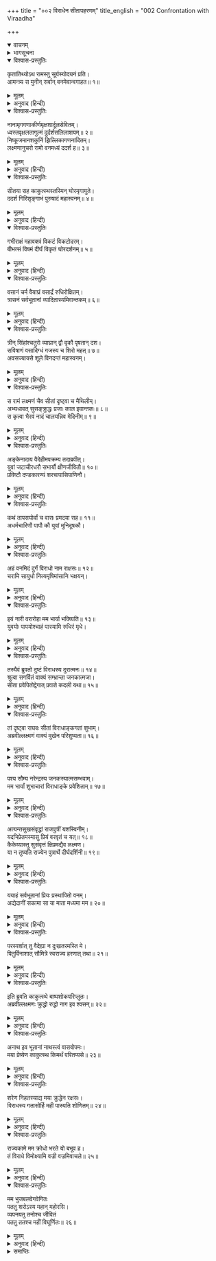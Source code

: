 +++
title = "००२ विराधेन सीतापहरणम्"
title_english = "002 Confrontation with Viraadha"

+++
<details open><summary>वाचनम्</summary>
<div caption="श्रीराम-हरिसीताराममूर्ति-घनपाठिभ्यां वचनम्" class="audioEmbed" src="https://archive.org/download/Ramayana-recitation-Sriram-harisItArAmamUrti-Ghanapaati-v2/Kanda_3/Kanda_3_ARK-002-Viradhena_Sita_Apaharanam.mp3"></div>
</details>

<details><summary>भागसूचना</summary>

2. वनके भीतर श्रीराम, लक्ष्मण और सीतापर विराधका आक्रमण
</details>

<details open><summary>विश्वास-प्रस्तुतिः</summary>

कृतातिथ्योऽथ रामस्तु सूर्यस्योदयनं प्रति।  
आमन्त्र्य स मुनीन् सर्वान् वनमेवान्वगाहत॥ १॥
</details>

<details><summary>मूलम्</summary>

कृतातिथ्योऽथ रामस्तु सूर्यस्योदयनं प्रति।  
आमन्त्र्य स मुनीन् सर्वान् वनमेवान्वगाहत॥ १॥
</details>

<details><summary>अनुवाद (हिन्दी)</summary>

रात्रिमें उन महर्षियोंका आतिथ्य ग्रहण करके सबेरे सूर्योदय होनेपर समस्त मुनियोंसे विदा ले श्रीरामचन्द्रजी पुनः वनमें ही आगे बढ़ने लगे॥ १॥
</details>

<details open><summary>विश्वास-प्रस्तुतिः</summary>

नानामृगगणाकीर्णमृक्षशार्दूलसेवितम्।  
ध्वस्तवृक्षलतागुल्मं दुर्दर्शसलिलाशयम्॥ २॥  
निष्कूजमानशकुनिं झिल्लिकागणनादितम्।  
लक्ष्मणानुचरो रामो वनमध्यं ददर्श ह॥ ३॥
</details>

<details><summary>मूलम्</summary>

नानामृगगणाकीर्णमृक्षशार्दूलसेवितम्।  
ध्वस्तवृक्षलतागुल्मं दुर्दर्शसलिलाशयम्॥ २॥  
निष्कूजमानशकुनिं झिल्लिकागणनादितम्।  
लक्ष्मणानुचरो रामो वनमध्यं ददर्श ह॥ ३॥
</details>

<details><summary>अनुवाद (हिन्दी)</summary>

जाते-जाते लक्ष्मणसहित श्रीरामने वनके मध्यभागमें एक ऐसे स्थानको देखा, जो नाना प्रकारके मृगोंसे व्याप्त था। वहाँ बहुत-से रीछ और बाघ रहा करते थे। वहाँके वृक्ष, लता और झाड़ियाँ नष्ट-भ्रष्ट हो गयी थीं। उस वनप्रान्तमें किसी जलाशयका दर्शन होना कठिन था। वहाँके पक्षी वहीं चहक रहे थे। झींगुरोंकी झंकार गूँज रही थी॥ २-३॥
</details>

<details open><summary>विश्वास-प्रस्तुतिः</summary>

सीतया सह काकुत्स्थस्तस्मिन् घोरमृगायुते।  
ददर्श गिरिशृङ्गाभं पुरुषादं महास्वनम्॥ ४॥
</details>

<details><summary>मूलम्</summary>

सीतया सह काकुत्स्थस्तस्मिन् घोरमृगायुते।  
ददर्श गिरिशृङ्गाभं पुरुषादं महास्वनम्॥ ४॥
</details>

<details><summary>अनुवाद (हिन्दी)</summary>

भयंकर जंगली पशुओंसे भरे हुए उस दुर्गम वनमें सीताके साथ श्रीरामचन्द्रजीने एक नरभक्षी राक्षस देखा, जो पर्वतशिखरके समान ऊँचा था और उच्चस्वरसे गर्जना कर रहा था॥ ४॥
</details>

<details open><summary>विश्वास-प्रस्तुतिः</summary>

गभीराक्षं महावक्त्रं विकटं विकटोदरम्।  
बीभत्सं विषमं दीर्घं विकृतं घोरदर्शनम्॥ ५॥
</details>

<details><summary>मूलम्</summary>

गभीराक्षं महावक्त्रं विकटं विकटोदरम्।  
बीभत्सं विषमं दीर्घं विकृतं घोरदर्शनम्॥ ५॥
</details>

<details><summary>अनुवाद (हिन्दी)</summary>

उसकी आँखें गहरी, मुँह बहुत बड़ा, आकार विकट, और पेट विकराल था। वह देखनेमें बड़ा भयंकर, घृणित, बेडौल, बहुत बड़ा और विकृत वेशसे युक्त था॥ ५॥
</details>

<details open><summary>विश्वास-प्रस्तुतिः</summary>

वसानं चर्म वैयाघ्रं वसार्द्रं रुधिरोक्षितम्।  
त्रासनं सर्वभूतानां व्यादितास्यमिवान्तकम्॥ ६॥
</details>

<details><summary>मूलम्</summary>

वसानं चर्म वैयाघ्रं वसार्द्रं रुधिरोक्षितम्।  
त्रासनं सर्वभूतानां व्यादितास्यमिवान्तकम्॥ ६॥
</details>

<details><summary>अनुवाद (हिन्दी)</summary>

उसने खूनसे भीगा और चरबीसे गीला व्याघ्रचर्म पहन रखा था। समस्त प्राणियोंको त्रास पहुँचानेवाला वह राक्षस यमराजके समान मुँह बाये खड़ा था॥ ६॥
</details>

<details open><summary>विश्वास-प्रस्तुतिः</summary>

त्रीन् सिंहांश्चतुरो व्याघ्रान् द्वौ वृकौ पृषतान् दश।  
सविषाणं वसादिग्धं गजस्य च शिरो महत्॥ ७॥  
अवसज्यायसे शूले विनदन्तं महास्वनम्।
</details>

<details><summary>मूलम्</summary>

त्रीन् सिंहांश्चतुरो व्याघ्रान् द्वौ वृकौ पृषतान् दश।  
सविषाणं वसादिग्धं गजस्य च शिरो महत्॥ ७॥  
अवसज्यायसे शूले विनदन्तं महास्वनम्।
</details>

<details><summary>अनुवाद (हिन्दी)</summary>

वह एक लोहेके शूलमें तीन सिंह, चार बाघ, दो भेड़िये, दस चितकबरे हरिण और दाँतों सहति एक बहुत बड़ा हाथीका मस्तक, जिसमें चर्बी लिपटी हुई थी, गाँथकर जोर-जोरसे दहाड़ रहा था॥ ७ १/२॥
</details>

<details open><summary>विश्वास-प्रस्तुतिः</summary>

स रामं लक्ष्मणं चैव सीतां दृष्ट्वा च मैथिलीम्।  
अभ्यधावत् सुसङ्क्रुद्धः प्रजाः काल इवान्तकः॥ ८॥  
स कृत्वा भैरवं नादं चालयन्निव मेदिनीम्॥ ९॥
</details>

<details><summary>मूलम्</summary>

स रामं लक्ष्मणं चैव सीतां दृष्ट्वा च मैथिलीम्।  
अभ्यधावत् सुसङ्क्रुद्धः प्रजाः काल इवान्तकः॥ ८॥  
स कृत्वा भैरवं नादं चालयन्निव मेदिनीम्॥ ९॥
</details>

<details><summary>अनुवाद (हिन्दी)</summary>

श्रीराम, लक्ष्मण और मिथिलेशकुमारी सीताको देखते ही वह क्रोधमें भरकर भैरवनाद करके पृथ्वीको कम्पित करता हुआ उन सबकी ओर उसी प्रकार दौड़ा, जैसे प्राणान्तकारी काल प्रजाकी ओर अग्रसर होता है॥
</details>

<details open><summary>विश्वास-प्रस्तुतिः</summary>

अङ्केनादाय वैदेहीमपक्रम्य तदाब्रवीत्।  
युवां जटाचीरधरौ सभार्यौ क्षीणजीवितौ॥ १०॥  
प्रविष्टौ दण्डकारण्यं शरचापासिपाणिनौ।
</details>

<details><summary>मूलम्</summary>

अङ्केनादाय वैदेहीमपक्रम्य तदाब्रवीत्।  
युवां जटाचीरधरौ सभार्यौ क्षीणजीवितौ॥ १०॥  
प्रविष्टौ दण्डकारण्यं शरचापासिपाणिनौ।
</details>

<details><summary>अनुवाद (हिन्दी)</summary>

वह विदेहनन्दिनी सीताको गोदमें ले कुछ दूर जाकर खड़ा हो गया। फिर उन दोनों भाइयोंसे बोला—‘तुम दोनों जटा और चीर धारण करके भी स्त्रीके साथ रहते हो और हाथमें धनुष-बाण और तलवार लिये दण्डकवनमें घुस आये हो; अतः जान पड़ता है, तुम्हारा जीवन क्षीण हो चला है॥ १० १/२॥
</details>

<details open><summary>विश्वास-प्रस्तुतिः</summary>

कथं तापसयोर्वां च वासः प्रमदया सह॥ ११॥  
अधर्मचारिणौ पापौ कौ युवां मुनिदूषकौ।
</details>

<details><summary>मूलम्</summary>

कथं तापसयोर्वां च वासः प्रमदया सह॥ ११॥  
अधर्मचारिणौ पापौ कौ युवां मुनिदूषकौ।
</details>

<details><summary>अनुवाद (हिन्दी)</summary>

‘तुम दोनों तो तपस्वी जान पड़ते हो, फिर तुम्हारा युवती स्त्रीके साथ रहना कैसे सम्भव हुआ? अधर्मपरायण, पापी तथा मुनिसमुदायको कलङ्कित करनेवाले तुम दोनों कौन हो?॥ ११ १/२॥
</details>

<details open><summary>विश्वास-प्रस्तुतिः</summary>

अहं वनमिदं दुर्गं विराधो नाम राक्षसः॥ १२॥  
चरामि सायुधो नित्यमृषिमांसानि भक्षयन्।
</details>

<details><summary>मूलम्</summary>

अहं वनमिदं दुर्गं विराधो नाम राक्षसः॥ १२॥  
चरामि सायुधो नित्यमृषिमांसानि भक्षयन्।
</details>

<details><summary>अनुवाद (हिन्दी)</summary>

‘मैं विराध नामक राक्षस हूँ और प्रतिदिन ऋषियोंके मांसका भक्षण करता हुआ हाथमें अस्त्र-शस्त्र लिये इस दुर्गम वनमें विचरता रहता हूँ॥ १२ १/२॥
</details>

<details open><summary>विश्वास-प्रस्तुतिः</summary>

इयं नारी वरारोहा मम भार्या भविष्यति॥ १३॥  
युवयोः पापयोश्चाहं पास्यामि रुधिरं मृधे।
</details>

<details><summary>मूलम्</summary>

इयं नारी वरारोहा मम भार्या भविष्यति॥ १३॥  
युवयोः पापयोश्चाहं पास्यामि रुधिरं मृधे।
</details>

<details><summary>अनुवाद (हिन्दी)</summary>

‘यह स्त्री बड़ी सुन्दरी है, अतः मेरी भार्या बनेगी और तुम दोनों पापियोंका मैं युद्धस्थलमें रक्त पान करूँगा’॥
</details>

<details open><summary>विश्वास-प्रस्तुतिः</summary>

तस्यैवं ब्रुवतो दुष्टं विराधस्य दुरात्मनः॥ १४॥  
श्रुत्वा सगर्वितं वाक्यं सम्भ्रान्ता जनकात्मजा।  
सीता प्रवेपितोद्वेगात् प्रवाते कदली यथा॥ १५॥
</details>

<details><summary>मूलम्</summary>

तस्यैवं ब्रुवतो दुष्टं विराधस्य दुरात्मनः॥ १४॥  
श्रुत्वा सगर्वितं वाक्यं सम्भ्रान्ता जनकात्मजा।  
सीता प्रवेपितोद्वेगात् प्रवाते कदली यथा॥ १५॥
</details>

<details><summary>अनुवाद (हिन्दी)</summary>

दुरात्मा विराधकी ये दुष्टता और घमंडसे भरी बातें सुनकर जनकनन्दिनी सीता घबरा गयीं और जैसे तेज हवा चलनेपर केलेका वृक्ष जोर-जोरसे हिलने लगता है, उसी प्रकार वे उद्वेगके कारण थरथर काँपने लगीं॥ १५॥
</details>

<details open><summary>विश्वास-प्रस्तुतिः</summary>

तां दृष्ट्वा राघवः सीतां विराधाङ्कगतां शुभाम्।  
अब्रवील्लक्ष्मणं वाक्यं मुखेन परिशुष्यता॥ १६॥
</details>

<details><summary>मूलम्</summary>

तां दृष्ट्वा राघवः सीतां विराधाङ्कगतां शुभाम्।  
अब्रवील्लक्ष्मणं वाक्यं मुखेन परिशुष्यता॥ १६॥
</details>

<details><summary>अनुवाद (हिन्दी)</summary>

शुभलक्षणा सीताको सहसा विराधके चंगुलमें फँसी देख श्रीरामचन्द्रजी सूखते हुए मुँहसे लक्ष्मणको सम्बोधित करके बोले—॥ १६॥
</details>

<details open><summary>विश्वास-प्रस्तुतिः</summary>

पश्य सौम्य नरेन्द्रस्य जनकस्यात्मसम्भवाम्।  
मम भार्यां शुभाचारां विराधाङ्के प्रवेशिताम्॥ १७॥
</details>

<details><summary>मूलम्</summary>

पश्य सौम्य नरेन्द्रस्य जनकस्यात्मसम्भवाम्।  
मम भार्यां शुभाचारां विराधाङ्के प्रवेशिताम्॥ १७॥
</details>

<details><summary>अनुवाद (हिन्दी)</summary>

‘सौम्य! देखो तो सही, महाराज जनककी पुत्री और मेरी सती-साध्वी पत्नी सीता विराधके अङ्कमें विवशतापूर्वक जा पहुँची हैं॥ १७॥
</details>

<details open><summary>विश्वास-प्रस्तुतिः</summary>

अत्यन्तसुखसंवृद्धां राजपुत्रीं यशस्विनीम्।  
यदभिप्रेतमस्मासु प्रियं वरवृतं च यत्॥ १८॥  
कैकेय्यास्तु सुसंवृत्तं क्षिप्रमद्यैव लक्ष्मण।  
या न तुष्यति राज्येन पुत्रार्थे दीर्घदर्शिनी॥ १९॥
</details>

<details><summary>मूलम्</summary>

अत्यन्तसुखसंवृद्धां राजपुत्रीं यशस्विनीम्।  
यदभिप्रेतमस्मासु प्रियं वरवृतं च यत्॥ १८॥  
कैकेय्यास्तु सुसंवृत्तं क्षिप्रमद्यैव लक्ष्मण।  
या न तुष्यति राज्येन पुत्रार्थे दीर्घदर्शिनी॥ १९॥
</details>

<details><summary>अनुवाद (हिन्दी)</summary>

‘अत्यन्त सुखमें पली हुई यशस्विनी राजकुमारी सीताकी यह अवस्था! (हाय! कितने कष्टकी बात है!) लक्ष्मण! वनमें हमारे लिये जिस दुःखकी प्राप्ति कैकेयीको अभीष्ट थी और जो कुछ उसे प्रिय था, जिसके लिये उसने वर माँगे थे, वह सब आज ही शीघ्रतापूर्वक सिद्ध हो गया। तभी तो वह दूरदर्शिनी कैकेयी अपने पुत्रके लिये केवल राज्य लेकर नहीं संतुष्ट हुई थी॥ १८-१९॥
</details>

<details open><summary>विश्वास-प्रस्तुतिः</summary>

ययाहं सर्वभूतानां प्रियः प्रस्थापितो वनम्।  
अद्येदानीं सकामा सा या माता मध्यमा मम॥ २०॥
</details>

<details><summary>मूलम्</summary>

ययाहं सर्वभूतानां प्रियः प्रस्थापितो वनम्।  
अद्येदानीं सकामा सा या माता मध्यमा मम॥ २०॥
</details>

<details><summary>अनुवाद (हिन्दी)</summary>

‘जिसने समस्त प्राणियोंके लिये प्रिय होनेपर भी मुझे वनमें भेज दिया, वह मेरी मझली माता कैकेयी आज इस समय सफलमनोरथ हुई है॥ २०॥
</details>

<details open><summary>विश्वास-प्रस्तुतिः</summary>

परस्पर्शात् तु वैदेह्या न दुःखतरमस्ति मे।  
पितुर्विनाशात् सौमित्रे स्वराज्य हरणात् तथा॥ २१॥
</details>

<details><summary>मूलम्</summary>

परस्पर्शात् तु वैदेह्या न दुःखतरमस्ति मे।  
पितुर्विनाशात् सौमित्रे स्वराज्य हरणात् तथा॥ २१॥
</details>

<details><summary>अनुवाद (हिन्दी)</summary>

‘विदेहनन्दिनीका दूसरा कोई स्पर्श कर ले, इससे बढ़कर दुःखकी बात मेरे लिये दूसरी कोई नहीं है। सुमित्रानन्दन! पिताजीकी मृत्यु तथा अपने राज्यके अपहरणसे भी उतना कष्ट मुझे नहीं हुआ था, जितना अब हुआ है’॥ २१॥
</details>

<details open><summary>विश्वास-प्रस्तुतिः</summary>

इति ब्रुवति काकुत्स्थे बाष्पशोकपरिप्लुतः।  
अब्रवील्लक्ष्मणः क्रुद्धो रुद्धो नाग इव श्वसन्॥ २२॥
</details>

<details><summary>मूलम्</summary>

इति ब्रुवति काकुत्स्थे बाष्पशोकपरिप्लुतः।  
अब्रवील्लक्ष्मणः क्रुद्धो रुद्धो नाग इव श्वसन्॥ २२॥
</details>

<details><summary>अनुवाद (हिन्दी)</summary>

श्रीरामचन्द्रजीके ऐसा कहनेपर शोकके आँसू बहाते हुए लक्ष्मण कुपित हो मन्त्रसे अवरुद्ध हुए सर्पकी भाँति फुफकारते हुए बोले—॥ २२॥
</details>

<details open><summary>विश्वास-प्रस्तुतिः</summary>

अनाथ इव भूतानां नाथस्त्वं वासवोपमः।  
मया प्रेष्येण काकुत्स्थ किमर्थं परितप्यसे॥ २३॥
</details>

<details><summary>मूलम्</summary>

अनाथ इव भूतानां नाथस्त्वं वासवोपमः।  
मया प्रेष्येण काकुत्स्थ किमर्थं परितप्यसे॥ २३॥
</details>

<details><summary>अनुवाद (हिन्दी)</summary>

‘ककुत्स्थकुलभूषण! आप इन्द्रके समान समस्त प्राणियोंके स्वामी एवं संरक्षक हैं। मुझ दासके रहते हुए आप किसलिये अनाथकी भाँति संतप्त हो रहे हैं?॥
</details>

<details open><summary>विश्वास-प्रस्तुतिः</summary>

शरेण निहतस्याद्य मया क्रुद्धेन रक्षसः।  
विराधस्य गतासोर्हि मही पास्यति शोणितम्॥ २४॥
</details>

<details><summary>मूलम्</summary>

शरेण निहतस्याद्य मया क्रुद्धेन रक्षसः।  
विराधस्य गतासोर्हि मही पास्यति शोणितम्॥ २४॥
</details>

<details><summary>अनुवाद (हिन्दी)</summary>

‘मैं अभी कुपित होकर अपने बाणसे इस राक्षसका वध करता हूँ। आज यह पृथ्वी मेरे द्वारा मारे गये प्राणशून्य विराधका रक्त पीयेगी॥ २४॥
</details>

<details open><summary>विश्वास-प्रस्तुतिः</summary>

राज्यकामे मम क्रोधो भरते यो बभूव ह।  
तं विराधे विमोक्ष्यामि वज्री वज्रमिवाचले॥ २५॥
</details>

<details><summary>मूलम्</summary>

राज्यकामे मम क्रोधो भरते यो बभूव ह।  
तं विराधे विमोक्ष्यामि वज्री वज्रमिवाचले॥ २५॥
</details>

<details><summary>अनुवाद (हिन्दी)</summary>

‘राज्यकी इच्छा रखनेवाले भरतपर मेरा जो क्रोध प्रकट हुआ था, उसे आज मैं विराधपर छोड़ूँगा। जैसे वज्रधारी इन्द्र पर्वतपर अपना वज्र छोड़ते हैं॥ २५॥
</details>

<details open><summary>विश्वास-प्रस्तुतिः</summary>

मम भुजबलवेगवेगितः  
पततु शरोऽस्य महान् महोरसि।  
व्यपनयतु तनोश्च जीवितं  
पततु ततश्च महीं विघूर्णितः॥ २६॥
</details>

<details><summary>मूलम्</summary>

मम भुजबलवेगवेगितः  
पततु शरोऽस्य महान् महोरसि।  
व्यपनयतु तनोश्च जीवितं  
पततु ततश्च महीं विघूर्णितः॥ २६॥
</details>

<details><summary>अनुवाद (हिन्दी)</summary>

‘मेरी भुजाओंके बलके वेगसे वेगवान् होकर छूटा हुआ मेरा महान् बाण आज विराधके विशाल वक्षःस्थलपर गिरे। इसके शरीरसे प्राणोंको अलग करे। तत्पश्चात् यह विराध चक्कर खाता हुआ पृथ्वीपर पड़ जाय’॥ २६॥
</details>

<details><summary>समाप्तिः</summary>

इत्यार्षे श्रीमद्रामायणे वाल्मीकीये आदिकाव्येऽरण्यकाण्डे द्वितीयः सर्गः॥ २॥  
इस प्रकार श्रीवाल्मीकिनिर्मित आर्षरामायण आदिकाव्यके अरण्यकाण्डमें दूसरा सर्ग पूरा हुआ॥ २॥
</details>

